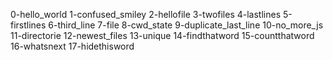 0-hello_world
1-confused_smiley
2-hellofile
3-twofiles
4-lastlines
5-firstlines
6-third_line
7-file
8-cwd_state
9-duplicate_last_line
10-no_more_js
11-directorie
12-newest_files
13-unique
14-findthatword
15-countthatword
16-whatsnext
17-hidethisword
